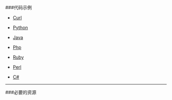 
###代码示例

* [Curl](code/curl.md)

* [Python](code/python.md)

* [Java](code/java.md)

* [Php](code/php.md)

* [Ruby](code/ruby.md)

* [Perl](code/perl.md)

* [C#](code/csharp.md)
    
- - -
    
###必要的资源

